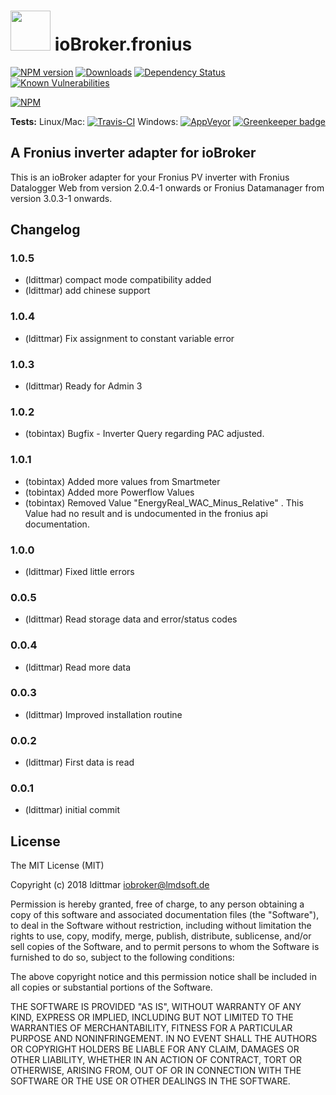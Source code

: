 <h1>
  <img src="https://raw.githubusercontent.com/iobroker-community-adapters/ioBroker.fronius/master/admin/fronius.png" width="64"/>
  ioBroker.fronius
</h1>

[![NPM version](http://img.shields.io/npm/v/iobroker.fronius.svg)](https://www.npmjs.com/package/iobroker.fronius)
[![Downloads](https://img.shields.io/npm/dm/iobroker.fronius.svg)](https://www.npmjs.com/package/iobroker.fronius)
[![Dependency Status](https://img.shields.io/david/iobroker-community-adapters/iobroker.fronius.svg)](https://david-dm.org/iobroker-community-adapters/iobroker.fronius)
[![Known Vulnerabilities](https://snyk.io/test/github/iobroker-community-adapters/ioBroker.fronius/badge.svg)](https://snyk.io/test/github/iobroker-community-adapters/ioBroker.fronius)

[![NPM](https://nodei.co/npm/iobroker.fronius.png?downloads=true)](https://nodei.co/npm/iobroker.fronius/)

**Tests:** Linux/Mac: [![Travis-CI](http://img.shields.io/travis/iobroker-community-adapters/ioBroker.fronius/master.svg)](https://travis-ci.org/iobroker-community-adapters/ioBroker.fronius)
Windows: [![AppVeyor](https://ci.appveyor.com/api/projects/status/github/iobroker-community-adapters/ioBroker.fronius?branch=master&svg=true)](https://ci.appveyor.com/project/iobroker-community-adapters/ioBroker-fronius/) 
[![Greenkeeper badge](https://badges.greenkeeper.io/iobroker-community-adapters/ioBroker.fronius.svg)](https://greenkeeper.io/)

## A Fronius inverter adapter for ioBroker

This is an ioBroker adapter for your Fronius PV inverter with Fronius Datalogger Web from version 2.0.4-1 onwards or Fronius Datamanager from version 3.0.3-1 onwards.

## Changelog

### 1.0.5
* (ldittmar) compact mode compatibility added
* (ldittmar) add chinese support

### 1.0.4
* (ldittmar) Fix assignment to constant variable error

### 1.0.3
* (ldittmar) Ready for Admin 3

### 1.0.2
* (tobintax) Bugfix - Inverter Query regarding PAC adjusted.

### 1.0.1
* (tobintax) Added more values from Smartmeter
* (tobintax) Added more Powerflow Values
* (tobintax) Removed Value "EnergyReal_WAC_Minus_Relative" . This Value had no result and is undocumented in the fronius api documentation.

### 1.0.0
* (ldittmar) Fixed little errors

### 0.0.5
* (ldittmar) Read storage data and error/status codes

### 0.0.4
* (ldittmar) Read more data

### 0.0.3
* (ldittmar) Improved installation routine

### 0.0.2
* (ldittmar) First data is read

### 0.0.1
* (ldittmar) initial commit

## License
The MIT License (MIT)

Copyright (c) 2018 ldittmar <iobroker@lmdsoft.de>

Permission is hereby granted, free of charge, to any person obtaining a copy
of this software and associated documentation files (the "Software"), to deal
in the Software without restriction, including without limitation the rights
to use, copy, modify, merge, publish, distribute, sublicense, and/or sell
copies of the Software, and to permit persons to whom the Software is
furnished to do so, subject to the following conditions:

The above copyright notice and this permission notice shall be included in
all copies or substantial portions of the Software.

THE SOFTWARE IS PROVIDED "AS IS", WITHOUT WARRANTY OF ANY KIND, EXPRESS OR
IMPLIED, INCLUDING BUT NOT LIMITED TO THE WARRANTIES OF MERCHANTABILITY,
FITNESS FOR A PARTICULAR PURPOSE AND NONINFRINGEMENT. IN NO EVENT SHALL THE
AUTHORS OR COPYRIGHT HOLDERS BE LIABLE FOR ANY CLAIM, DAMAGES OR OTHER
LIABILITY, WHETHER IN AN ACTION OF CONTRACT, TORT OR OTHERWISE, ARISING FROM,
OUT OF OR IN CONNECTION WITH THE SOFTWARE OR THE USE OR OTHER DEALINGS IN
THE SOFTWARE.
